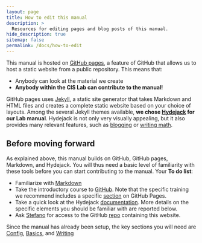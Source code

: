 ```yaml
---
layout: page
title: How to edit this manual
description: >
  Resources for editing pages and blog posts of this manual.
hide_description: true
sitemap: false
permalink: /docs/how-to-edit
---
```


This manual is hosted on [GitHub pages](https://pages.github.com), a feature of GitHub that allows us to host a static website from a public repository. This means that:

- Anybody can look at the material we create
- **Anybody within the CIS Lab can contribute to the manual!**

GitHub pages uses [Jekyll](https://docs.github.com/en/pages/setting-up-a-github-pages-site-with-jekyll/about-github-pages-and-jekyll#), a static site generator that takes Markdown and HTML files and creates a complete static website based on your choice of layouts. Among the several Jekyll themes available, **we chose [Hydejack](https://hydejack.com/) for our Lab manual**. Hydejack is not only very visually appealing, but it also provides many relevant features, such as [blogging](https://hydejack.com/blog/) or [writing math](https://hydejack.com/docs/writing/#adding-math).


## Before moving forward

As explained above, this manual builds on GitHub, GitHub pages, Markdown, and Hydejack. You will thus need a basic level of familiarity with these tools before you can start contributing to the manual. Your **To do list**:

- Familiarize with [Markdown](https://critical-infrastructure-systems-lab.github.io/manual/docs/general-programming) 
- Take the introductory course to [GitHub](https://critical-infrastructure-systems-lab.github.io/manual/docs/general-programming). Note that the specific training we recommend includes a specific [section](https://github.com/skills/github-pages) on GitHub Pages.
- Take a quick look at the Hydejack [documentation](https://hydejack.com/docs/). More details on the specific elements you should be familiar with are reported below.
- Ask [Stefano](emailto:galelli@cornell.edu) for access to the GitHub [repo](https://github.com/Critical-Infrastructure-Systems-Lab/manual) containing this website.




Since the manual has already been setup, the key sections you will need are [Config](https://hydejack.com/docs/config/), [Basics](https://hydejack.com/docs/basics/), and [Writing](https://hydejack.com/docs/writing/)

